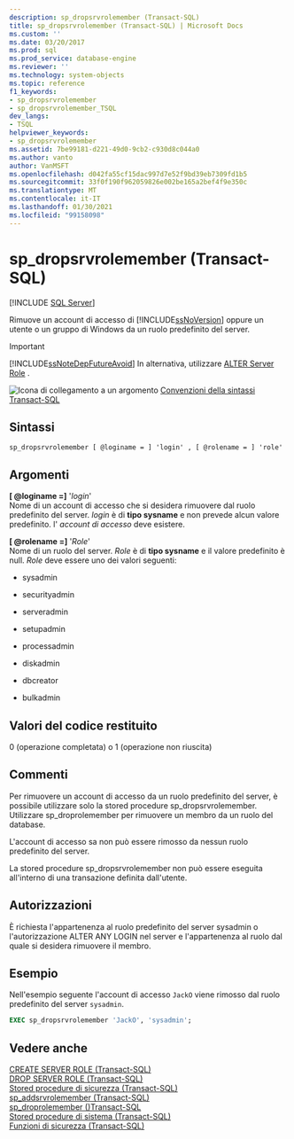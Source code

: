 ```yaml
---
description: sp_dropsrvrolemember (Transact-SQL)
title: sp_dropsrvrolemember (Transact-SQL) | Microsoft Docs
ms.custom: ''
ms.date: 03/20/2017
ms.prod: sql
ms.prod_service: database-engine
ms.reviewer: ''
ms.technology: system-objects
ms.topic: reference
f1_keywords:
- sp_dropsrvrolemember
- sp_dropsrvrolemember_TSQL
dev_langs:
- TSQL
helpviewer_keywords:
- sp_dropsrvrolemember
ms.assetid: 7be99181-d221-49d0-9cb2-c930d8c044a0
ms.author: vanto
author: VanMSFT
ms.openlocfilehash: d042fa55cf15dac997d7e52f9bd39eb7309fd1b5
ms.sourcegitcommit: 33f0f190f962059826e002be165a2bef4f9e350c
ms.translationtype: MT
ms.contentlocale: it-IT
ms.lasthandoff: 01/30/2021
ms.locfileid: "99158098"
---
```

# <a name="sp_dropsrvrolemember-transact-sql"></a>sp_dropsrvrolemember (Transact-SQL)

 [!INCLUDE [SQL Server](../../includes/applies-to-version/sqlserver.md)]

Rimuove un account di accesso di [!INCLUDE[ssNoVersion](../../includes/ssnoversion-md.md)] oppure un utente o un gruppo di Windows da un ruolo predefinito del server.

> [!IMPORTANT]
> [!INCLUDE[ssNoteDepFutureAvoid](../../includes/ssnotedepfutureavoid-md.md)] In alternativa, utilizzare [ALTER Server Role](../../t-sql/statements/alter-server-role-transact-sql.md) .

![Icona di collegamento a un argomento](../../database-engine/configure-windows/media/topic-link.gif "Icona di collegamento a un argomento") [Convenzioni della sintassi Transact-SQL](../../t-sql/language-elements/transact-sql-syntax-conventions-transact-sql.md)

## <a name="syntax"></a>Sintassi

```
sp_dropsrvrolemember [ @loginame = ] 'login' , [ @rolename = ] 'role'  
```

## <a name="arguments"></a>Argomenti

**[ @loginame =]** '_login_'  
Nome di un account di accesso che si desidera rimuovere dal ruolo predefinito del server. *login* è di **tipo sysname** e non prevede alcun valore predefinito. l' *account di accesso* deve esistere.  

**[ @rolename =]** '_Role_'  
Nome di un ruolo del server. *Role* è di **tipo sysname** e il valore predefinito è null. *Role* deve essere uno dei valori seguenti:  

-   sysadmin  
  
-   securityadmin  
  
-   serveradmin  
  
-   setupadmin  
  
-   processadmin  
  
-   diskadmin  
  
-   dbcreator  
  
-   bulkadmin 
  
## <a name="return-code-values"></a>Valori del codice restituito  
 0 (operazione completata) o 1 (operazione non riuscita)  
  
## <a name="remarks"></a>Commenti  
 Per rimuovere un account di accesso da un ruolo predefinito del server, è possibile utilizzare solo la stored procedure sp_dropsrvrolemember. Utilizzare sp_droprolemember per rimuovere un membro da un ruolo del database.  
  
 L'account di accesso sa non può essere rimosso da nessun ruolo predefinito del server.  
  
 La stored procedure sp_dropsrvrolemember non può essere eseguita all'interno di una transazione definita dall'utente.  
  
## <a name="permissions"></a>Autorizzazioni  
 È richiesta l'appartenenza al ruolo predefinito del server sysadmin o l'autorizzazione ALTER ANY LOGIN nel server e l'appartenenza al ruolo dal quale si desidera rimuovere il membro.  
  
## <a name="examples"></a>Esempio  
 Nell'esempio seguente l'account di accesso `JackO` viene rimosso dal ruolo predefinito del server `sysadmin`.  
  
```sql
EXEC sp_dropsrvrolemember 'JackO', 'sysadmin';  
```  
  
## <a name="see-also"></a>Vedere anche  
 [CREATE SERVER ROLE &#40;Transact-SQL&#41;](../../t-sql/statements/create-server-role-transact-sql.md)   
 [DROP SERVER ROLE &#40;Transact-SQL&#41;](../../t-sql/statements/drop-server-role-transact-sql.md)   
 [Stored procedure di sicurezza &#40;Transact-SQL&#41;](../../relational-databases/system-stored-procedures/security-stored-procedures-transact-sql.md)   
 [sp_addsrvrolemember &#40;Transact-SQL&#41;](../../relational-databases/system-stored-procedures/sp-addsrvrolemember-transact-sql.md)   
 [sp_droprolemember &#40;&#41;Transact-SQL ](../../relational-databases/system-stored-procedures/sp-droprolemember-transact-sql.md)   
 [Stored procedure di sistema &#40;Transact-SQL&#41;](../../relational-databases/system-stored-procedures/system-stored-procedures-transact-sql.md)   
 [Funzioni di sicurezza &#40;Transact-SQL&#41;](../../t-sql/functions/security-functions-transact-sql.md)  
